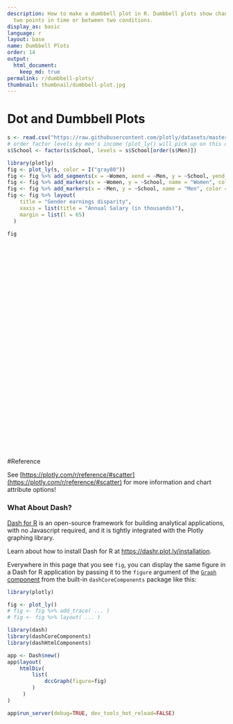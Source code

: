 ```yaml
---
description: How to make a dumbbell plot in R. Dumbbell plots show changes between
  two points in time or between two conditions.
display_as: basic
language: r
layout: base
name: Dumbbell Plots
order: 14
output:
  html_document:
    keep_md: true
permalink: r/dumbbell-plots/
thumbnail: thumbnail/dumbbell-plot.jpg
---
```



# Dot and Dumbbell Plots


```r
s <- read.csv("https://raw.githubusercontent.com/plotly/datasets/master/school_earnings.csv")
# order factor levels by men's income (plot_ly() will pick up on this ordering)
s$School <- factor(s$School, levels = s$School[order(s$Men)])

library(plotly)
fig <- plot_ly(s, color = I("gray80"))
fig <- fig %>% add_segments(x = ~Women, xend = ~Men, y = ~School, yend = ~School, showlegend = FALSE)
fig <- fig %>% add_markers(x = ~Women, y = ~School, name = "Women", color = I("pink"))
fig <- fig %>% add_markers(x = ~Men, y = ~School, name = "Men", color = I("blue"))
fig <- fig %>% layout(
    title = "Gender earnings disparity",
    xaxis = list(title = "Annual Salary (in thousands)"),
    margin = list(l = 65)
  )

fig
```

<div id="htmlwidget-21df7033bf5f5b2c43fa" style="width:672px;height:480px;" class="plotly html-widget"></div>
<script type="application/json" data-for="htmlwidget-21df7033bf5f5b2c43fa">{"x":{"visdat":{"5c625cd3640a":["function () ","plotlyVisDat"]},"cur_data":"5c625cd3640a","attrs":{"5c625cd3640a":{"color":["gray80"],"alpha_stroke":1,"sizes":[10,100],"spans":[1,20],"x":{},"y":{},"xend":{},"yend":{},"type":"scatter","mode":"lines","showlegend":false,"inherit":true},"5c625cd3640a.1":{"color":["pink"],"alpha_stroke":1,"sizes":[10,100],"spans":[1,20],"x":{},"y":{},"type":"scatter","mode":"markers","name":"Women","inherit":true},"5c625cd3640a.2":{"color":["blue"],"alpha_stroke":1,"sizes":[10,100],"spans":[1,20],"x":{},"y":{},"type":"scatter","mode":"markers","name":"Men","inherit":true}},"layout":{"margin":{"b":40,"l":65,"t":25,"r":10},"title":"Gender earnings disparity","xaxis":{"domain":[0,1],"automargin":true,"title":"Annual Salary (in thousands)"},"yaxis":{"domain":[0,1],"automargin":true,"title":"School","type":"category","categoryorder":"array","categoryarray":["UCLA","SoCal","Emory","Michigan","Berkeley","Brown","NYU","Notre Dame","Cornell","Tufts","Yale","Dartmouth","Chicago","Columbia","Duke","Georgetown","Princeton","U.Penn","Stanford","MIT","Harvard"]},"hovermode":"closest","showlegend":true},"source":"A","config":{"showSendToCloud":false},"data":[{"x":[94,152,null,96,151,null,112,165,null,92,141,null,90,137,null,78,118,null,94,131,null,76,112,null,79,114,null,86,119,null,93,124,null,84,114,null,67,94,null,73,100,null,80,107,null,62,84,null,72,92,null,71,88,null,68,82,null,64,78,null,72,81],"y":["MIT","MIT",null,"Stanford","Stanford",null,"Harvard","Harvard",null,"U.Penn","U.Penn",null,"Princeton","Princeton",null,"Chicago","Chicago",null,"Georgetown","Georgetown",null,"Tufts","Tufts",null,"Yale","Yale",null,"Columbia","Columbia",null,"Duke","Duke",null,"Dartmouth","Dartmouth",null,"NYU","NYU",null,"Notre Dame","Notre Dame",null,"Cornell","Cornell",null,"Michigan","Michigan",null,"Brown","Brown",null,"Berkeley","Berkeley",null,"Emory","Emory",null,"UCLA","UCLA",null,"SoCal","SoCal"],"type":"scatter","mode":"lines","showlegend":false,"marker":{"color":"rgba(204,204,204,1)","line":{"color":"rgba(204,204,204,1)"}},"textfont":{"color":"rgba(204,204,204,1)"},"error_y":{"color":"rgba(204,204,204,1)"},"error_x":{"color":"rgba(204,204,204,1)"},"line":{"color":"rgba(204,204,204,1)"},"xaxis":"x","yaxis":"y","frame":null},{"x":[94,96,112,92,90,78,94,76,79,86,93,84,67,73,80,62,72,71,68,64,72],"y":["MIT","Stanford","Harvard","U.Penn","Princeton","Chicago","Georgetown","Tufts","Yale","Columbia","Duke","Dartmouth","NYU","Notre Dame","Cornell","Michigan","Brown","Berkeley","Emory","UCLA","SoCal"],"type":"scatter","mode":"markers","name":"Women","marker":{"color":"rgba(255,192,203,1)","line":{"color":"rgba(255,192,203,1)"}},"textfont":{"color":"rgba(255,192,203,1)"},"error_y":{"color":"rgba(255,192,203,1)"},"error_x":{"color":"rgba(255,192,203,1)"},"line":{"color":"rgba(255,192,203,1)"},"xaxis":"x","yaxis":"y","frame":null},{"x":[152,151,165,141,137,118,131,112,114,119,124,114,94,100,107,84,92,88,82,78,81],"y":["MIT","Stanford","Harvard","U.Penn","Princeton","Chicago","Georgetown","Tufts","Yale","Columbia","Duke","Dartmouth","NYU","Notre Dame","Cornell","Michigan","Brown","Berkeley","Emory","UCLA","SoCal"],"type":"scatter","mode":"markers","name":"Men","marker":{"color":"rgba(0,0,255,1)","line":{"color":"rgba(0,0,255,1)"}},"textfont":{"color":"rgba(0,0,255,1)"},"error_y":{"color":"rgba(0,0,255,1)"},"error_x":{"color":"rgba(0,0,255,1)"},"line":{"color":"rgba(0,0,255,1)"},"xaxis":"x","yaxis":"y","frame":null}],"highlight":{"on":"plotly_click","persistent":false,"dynamic":false,"selectize":false,"opacityDim":0.2,"selected":{"opacity":1},"debounce":0},"shinyEvents":["plotly_hover","plotly_click","plotly_selected","plotly_relayout","plotly_brushed","plotly_brushing","plotly_clickannotation","plotly_doubleclick","plotly_deselect","plotly_afterplot","plotly_sunburstclick"],"base_url":"https://plot.ly"},"evals":[],"jsHooks":[]}</script>

#Reference

See [https://plotly.com/r/reference/#scatter](https://plotly.com/r/reference/#scatter) for more information and chart attribute options!
### What About Dash?

[Dash for R](https://dashr.plot.ly/) is an open-source framework for building analytical applications, with no Javascript required, and it is tightly integrated with the Plotly graphing library. 

Learn about how to install Dash for R at https://dashr.plot.ly/installation.

Everywhere in this page that you see `fig`, you can display the same figure in a Dash for R application by passing it to the `figure` argument of the [`Graph` component](https://dashr.plot.ly/dash-core-components/graph) from the built-in `dashCoreComponents` package like this:


```r
library(plotly)

fig <- plot_ly() 
# fig <- fig %>% add_trace( ... )
# fig <- fig %>% layout( ... ) 

library(dash)
library(dashCoreComponents)
library(dashHtmlComponents)

app <- Dash$new()
app$layout(
    htmlDiv(
        list(
            dccGraph(figure=fig) 
        )
     )
)

app$run_server(debug=TRUE, dev_tools_hot_reload=FALSE)
```
